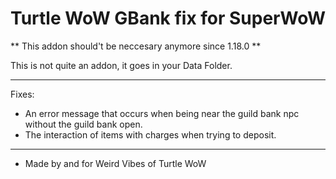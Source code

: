 Turtle WoW GBank fix for SuperWoW
===

** This addon should't be neccesary anymore since 1.18.0 **

This is not quite an addon, it goes in your Data Folder.
___

Fixes:
* An error message that occurs when being near the guild bank npc without the guild bank open.  
* The interaction of items with charges when trying to deposit.  

---
* Made by and for Weird Vibes of Turtle WoW  
